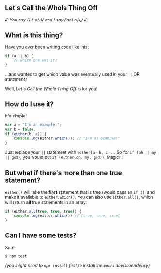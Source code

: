 Let's Call the Whole Thing Off
------------------------------
*♪ You say /ˈiːð.ə(ɹ)/ and I say /ˈaɪð.ə(ɹ)/ ♪*

## What is this thing?
Have you ever been writing code like this:
```javascript
if (a || b) {
    // which one was it?
}
```
...and wanted to get which value was eventually used in your `||` OR statement?


Well, *Let's Call the Whole Thing Off* is for you!

## How do I use it?
It's simple!
```javascript
var a = "I'm an example!";
var b = false;
if (either(b, a)) {
    console.log(either.which()); // "I'm an example!"
}
```
Just replace your `||` statement with `either(a, b, c...`. So for `if (oh || my || god)`, you would put `if (either(oh, my, god))`.
Magic™!

## But what if there's more than one true statement?
`either()` will take the **first** statement that is true (would pass an `if ()`) and make it available to `either.which()`.
You can also use `either.all()`, which will return **all** true statements in an array:
```javascript
if (either.all(true, true, true)) {
    console.log(either.which()) // [true, true, true]
}
```

## Can I have some tests?
Sure:
```
$ npm test
```
*(you might need to `npm install` first to install the `mocha` devDependency)*

